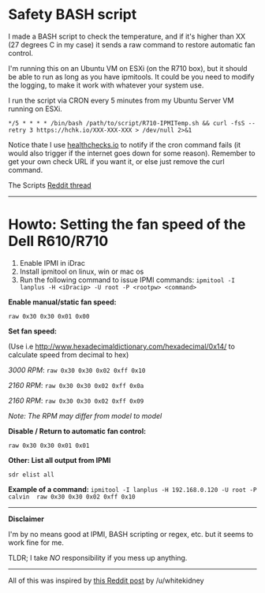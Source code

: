 # Safety BASH script
I made a BASH script to check the temperature, and if it's higher than XX (27 degrees C in my case) it sends a raw command to restore automatic fan control. 

I'm running this on an Ubuntu VM on ESXi (on the R710 box), but it should be able to run as long as you have ipmitools. It could be you need to modify the logging, to make it work with whatever your system use.

I run the script via CRON every 5 minutes from my Ubuntu Server VM running on ESXi.

`*/5 * * * * /bin/bash /path/to/script/R710-IPMITemp.sh && curl -fsS --retry 3 https://hchk.io/XXX-XXX-XXX > /dev/null 2>&1`

Notice thate I use [healthchecks.io](https://healthchecks.io) to notify if the cron command fails (it would also trigger if the internet goes down for some reason). Remember to get your own check URL if you want it, or else just remove the curl command.

The Scripts [Reddit thread](https://www.reddit.com/r/homelab/comments/779cha/manual_fan_control_on_r610r710_including_script/)

*****

# Howto: Setting the fan speed of the Dell R610/R710

1. Enable IPMI in iDrac
2. Install ipmitool on linux, win or mac os
3. Run the following command to issue IPMI commands: 
`ipmitool -I lanplus -H <iDracip> -U root -P <rootpw> <command>`


**Enable manual/static fan speed:**

`raw 0x30 0x30 0x01 0x00`


**Set fan speed:**

(Use i.e http://www.hexadecimaldictionary.com/hexadecimal/0x14/ to calculate speed from decimal to hex)

*3000 RPM*: `raw 0x30 0x30 0x02 0xff 0x10`

*2160 RPM*: `raw 0x30 0x30 0x02 0xff 0x0a`

*2160 RPM*: `raw 0x30 0x30 0x02 0xff 0x09`

_Note: The RPM may differ from model to model_


**Disable / Return to automatic fan control:**

`raw 0x30 0x30 0x01 0x01`


**Other: List all output from IPMI**

`sdr elist all`


**Example of a command:**
`ipmitool -I lanplus -H 192.168.0.120 -U root -P calvin  raw 0x30 0x30 0x02 0xff 0x10`


*****

**Disclaimer**

I'm by no means good at IPMI, BASH scripting or regex, etc. but it seems to work fine for me. 

TLDR; I take _NO_ responsibility if you mess up anything.

*****

All of this was inspired by [this Reddit post](https://www.reddit.com/r/homelab/comments/72qust/r510_noise/dnkofsv/) by /u/whitekidney
